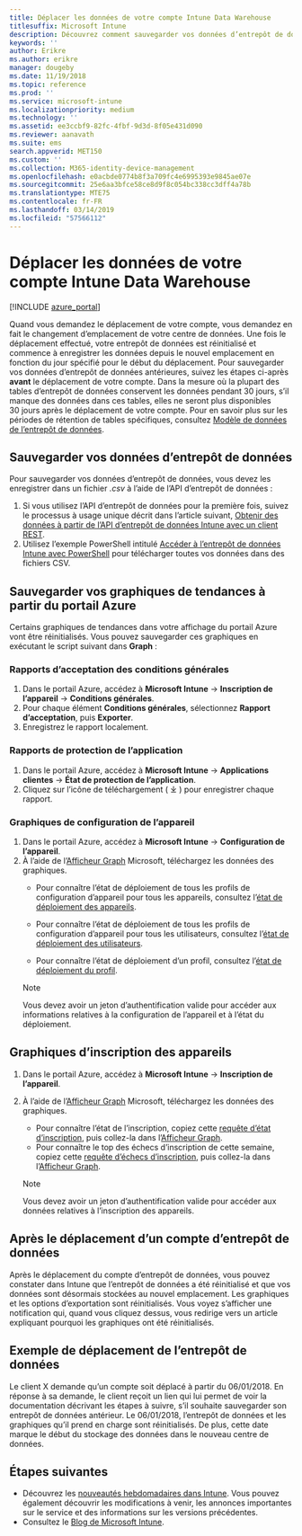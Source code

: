 ```yaml
---
title: Déplacer les données de votre compte Intune Data Warehouse
titlesuffix: Microsoft Intune
description: Découvrez comment sauvegarder vos données d’entrepôt de données Intune quand vous déplacez votre compte.
keywords: ''
author: Erikre
ms.author: erikre
manager: dougeby
ms.date: 11/19/2018
ms.topic: reference
ms.prod: ''
ms.service: microsoft-intune
ms.localizationpriority: medium
ms.technology: ''
ms.assetid: ee3ccbf9-82fc-4fbf-9d3d-8f05e431d090
ms.reviewer: aanavath
ms.suite: ems
search.appverid: MET150
ms.custom: ''
ms.collection: M365-identity-device-management
ms.openlocfilehash: e0acbde0774b8f3a709fc4e6995393e9845ae07e
ms.sourcegitcommit: 25e6aa3bfce58ce8d9f8c054bc338cc3dff4a78b
ms.translationtype: MTE75
ms.contentlocale: fr-FR
ms.lasthandoff: 03/14/2019
ms.locfileid: "57566112"
---
```

# <a name="move-your-intune-data-warehouse-account-data"></a>Déplacer les données de votre compte Intune Data Warehouse 

[!INCLUDE [azure_portal](./includes/azure_portal.md)]

Quand vous demandez le déplacement de votre compte, vous demandez en fait le changement d’emplacement de votre centre de données. Une fois le déplacement effectué, votre entrepôt de données est réinitialisé et commence à enregistrer les données depuis le nouvel emplacement en fonction du jour spécifié pour le début du déplacement. Pour sauvegarder vos données d’entrepôt de données antérieures, suivez les étapes ci-après **avant** le déplacement de votre compte. Dans la mesure où la plupart des tables d’entrepôt de données conservent les données pendant 30 jours, s’il manque des données dans ces tables, elles ne seront plus disponibles 30 jours après le déplacement de votre compte. Pour en savoir plus sur les périodes de rétention de tables spécifiques, consultez [Modèle de données de l’entrepôt de données](reports-ref-data-model.md). 

## <a name="back-up-your-data-warehouse-data"></a>Sauvegarder vos données d’entrepôt de données 

Pour sauvegarder vos données d’entrepôt de données, vous devez les enregistrer dans un fichier *.csv* à l’aide de l’API d’entrepôt de données :  

1. Si vous utilisez l’API d’entrepôt de données pour la première fois, suivez le processus à usage unique décrit dans l’article suivant, [Obtenir des données à partir de l’API d’entrepôt de données Intune avec un client REST](reports-proc-data-rest.md).
2. Utilisez l’exemple PowerShell intitulé [Accéder à l’entrepôt de données Intune avec PowerShell](https://github.com/Microsoft/Intune-Data-Warehouse/tree/master/Samples/PowerShell) pour télécharger toutes vos données dans des fichiers CSV. 

## <a name="back-up-your-trend-charts-from-the-azure-portal"></a>Sauvegarder vos graphiques de tendances à partir du portail Azure

Certains graphiques de tendances dans votre affichage du portail Azure vont être réinitialisés. Vous pouvez sauvegarder ces graphiques en exécutant le script suivant dans **Graph** :   

### <a name="terms--conditions-acceptance-reports"></a>Rapports d’acceptation des conditions générales
1. Dans le portail Azure, accédez à **Microsoft Intune** -> **Inscription de l’appareil** -> **Conditions générales**.
2. Pour chaque élément **Conditions générales**, sélectionnez **Rapport d’acceptation**, puis **Exporter**.
3. Enregistrez le rapport localement.
 
### <a name="app-protection-reports"></a>Rapports de protection de l’application  
1. Dans le portail Azure, accédez à **Microsoft Intune** -> **Applications clientes** -> **État de protection de l’application**.
2. Cliquez sur l’icône de téléchargement ( ⤓ ) pour enregistrer chaque rapport.

### <a name="device-configuration-charts"></a>Graphiques de configuration de l’appareil 
1. Dans le portail Azure, accédez à **Microsoft Intune** -> **Configuration de l’appareil**.
2. À l’aide de l’[Afficheur Graph](https://developer.microsoft.com/graph/graph-explorer) Microsoft, téléchargez les données des graphiques. 
    - Pour connaître l’état de déploiement de tous les profils de configuration d’appareil pour tous les appareils, consultez l’[état de déploiement des appareils](https://graph.microsoft.com/beta/reports/deviceConfigurationDeviceActivity/content).

    - Pour connaître l’état de déploiement de tous les profils de configuration d’appareil pour tous les utilisateurs, consultez l’[état de déploiement des utilisateurs](https://graph.microsoft.com/beta/reports/deviceConfigurationUserActivity/content).

    - Pour connaître l’état de déploiement d’un profil, consultez l’[état de déploiement du profil](https://graph.microsoft.com/beta/deviceManagement/deviceConfigurations?$select=id,displayName,lastModifiedDateTime,deviceStatusOverview&$expand=deviceStatusOverview).
  
    > [!NOTE]
    > Vous devez avoir un jeton d’authentification valide pour accéder aux informations relatives à la configuration de l’appareil et à l’état du déploiement.

## <a name="device-enrollment-charts"></a>Graphiques d’inscription des appareils
1. Dans le portail Azure, accédez à **Microsoft Intune** -> **Inscription de l’appareil**.
2. À l’aide de l’[Afficheur Graph](https://developer.microsoft.com/graph/graph-explorer) Microsoft, téléchargez les données des graphiques.
    - Pour connaître l’état de l’inscription, copiez cette [requête d’état d’inscription](https://graph.microsoft.com/beta/reports/managedDeviceEnrollmentFailureTrends()/content), puis collez-la dans l’[Afficheur Graph](https://developer.microsoft.com/graph/graph-explorer).
    - Pour connaître le top des échecs d’inscription de cette semaine, copiez cette [requête d’échecs d’inscription](https://graph.microsoft.com/beta/reports/managedDeviceEnrollmentTopFailures(period=null)/content), puis collez-la dans l’[Afficheur Graph](https://developer.microsoft.com/graph/graph-explorer).

    > [!NOTE]
    > Vous devez avoir un jeton d’authentification valide pour accéder aux données relatives à l’inscription des appareils. 

## <a name="after-a-data-warehouse-account-move"></a>Après le déplacement d’un compte d’entrepôt de données

Après le déplacement du compte d’entrepôt de données, vous pouvez constater dans Intune que l’entrepôt de données a été réinitialisé et que vos données sont désormais stockées au nouvel emplacement. Les graphiques et les options d’exportation sont réinitialisés. Vous voyez s’afficher une notification qui, quand vous cliquez dessus, vous redirige vers un article expliquant pourquoi les graphiques ont été réinitialisés.  

## <a name="data-warehouse-move-example"></a>Exemple de déplacement de l’entrepôt de données 

Le client X demande qu’un compte soit déplacé à partir du 06/01/2018. En réponse à sa demande, le client reçoit un lien qui lui permet de voir la documentation décrivant les étapes à suivre, s’il souhaite sauvegarder son entrepôt de données antérieur. Le 06/01/2018, l’entrepôt de données et les graphiques qu’il prend en charge sont réinitialisés. De plus, cette date marque le début du stockage des données dans le nouveau centre de données. 

## <a name="next-steps"></a>Étapes suivantes

 - Découvrez les [nouveautés hebdomadaires dans Intune](whats-new.md). Vous pouvez également découvrir les modifications à venir, les annonces importantes sur le service et des informations sur les versions précédentes.
 - Consultez le [Blog de Microsoft Intune](https://go.microsoft.com/fwlink/?LinkID=273882).
